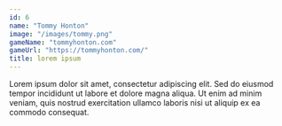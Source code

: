 ```yaml
---
id: 6
name: "Tommy Honton"
image: "/images/tommy.png"
gameName: "tommyhonton.com"
gameUrl: "https://tommyhonton.com/"
title: lorem ipsum
---
```


Lorem ipsum dolor sit amet, consectetur adipiscing elit. Sed do eiusmod tempor incididunt ut labore et dolore magna aliqua. Ut enim ad minim veniam, quis nostrud exercitation ullamco laboris nisi ut aliquip ex ea commodo consequat.